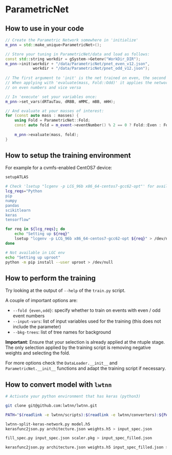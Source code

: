 # ParametricNet


## How to use in your code

```cpp
// Create the Parametric Network somewhere in 'initialize'
m_pnn = std::make_unique<ParametricNet>();

// Store your tuning in ParametricNet/data and load as follows:
const std::string workdir = gSystem->Getenv("WorkDir_DIR");
m_pnn->init(workdir + "/data/ParametricNet/pnet_even_v12.json",
            workdir + "/data/ParametricNet/pnet_odd_v12.json");
            
// The first argument to 'init' is the net trained on even, the second on odd event numbers
// When applying with 'evaluate(mass, Fold::Odd)' it applies the network that was trained
// on even numbers and vice versa

// In 'execute' set your variables once:
m_pnn->set_vars(dRTauTau, dRBB, mMMC, mBB, mHH);

// And evaluate at your masses of interest:
for (const auto mass : masses) {
    using Fold = ParametricNet::Fold;
    const auto fold = m_event->eventNumber() % 2 == 0 ? Fold::Even : Fold::Odd;
    
    m_pnn->evaluate(mass, fold);
}
```

## How to setup the training environment

For example for a cvmfs-enabled CentOS7 device:
```bash
setupATLAS

# Check 'lsetup "lcgenv -p LCG_96b x86_64-centos7-gcc62-opt"' for available packages
lcg_reqs="Python
pip
numpy
pandas
scikitlearn
keras
tensorflow"

for req in ${lcg_reqs}; do
    echo "Setting up ${req}"
    lsetup "lcgenv -p LCG_96b x86_64-centos7-gcc62-opt ${req}" > /dev/null
done

# Not available in LGC env
echo "Setting up uproot"
python -m pip install --user uproot > /dev/null
```

## How to perform the training

Try looking at the output of `--help` of the `train.py` script.

A couple of important options are:

- `--fold {even,odd}`: specify whether to train on events with even / odd event numbers
- `--input-vars`: list of input variables used for the training (this does not include the parameter)
- `--bkg-trees`: list of tree names for background

**Important**: Ensure that your selection is already applied at the ntuple
stage. The only selection applied by the training script is removing negative
weights and selecting the fold.

For more options check the `DataLoader.__init__` and `ParametricNet.__init__`
functions and adapt the training script if necessary.


## How to convert model with `lwtnn`

```bash
# Activate your python environment that has keras (python3)

git clone git@github.com:lwtnn/lwtnn.git

PATH="$(readlink -e lwtnn/scripts):$(readlink -e lwtnn/converters):${PATH}"

lwtnn-split-keras-network.py model.h5
kerasfunc2json.py architecture.json weights.h5 > input_spec.json

fill_spec.py input_spec.json scaler.pkg > input_spec_filled.json

kerasfunc2json.py architecture.json weights.h5 input_spec_filled.json > nn.json
```

